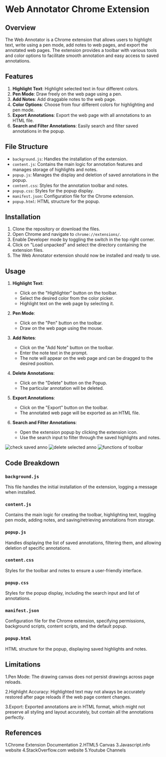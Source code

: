 # Web Annotator Chrome Extension

## Overview

The Web Annotator is a Chrome extension that allows users to highlight text, write using a pen mode, add notes to web pages, and export the annotated web pages. The extension provides a toolbar with various tools and color options to facilitate smooth annotation and easy access to saved annotations.

## Features

1. **Highlight Text**: Highlight selected text in four different colors.
2. **Pen Mode**: Draw freely on the web page using a pen.
3. **Add Notes**: Add draggable notes to the web page.
4. **Color Options**: Choose from four different colors for highlighting and pen mode.
5. **Export Annotations**: Export the web page with all annotations to an HTML file.
6. **Search and Filter Annotations**: Easily search and filter saved annotations in the popup.

## File Structure

- `background.js`: Handles the installation of the extension.
- `content.js`: Contains the main logic for annotation features and manages storage of highlights and notes.
- `popup.js`: Manages the display and deletion of saved annotations in the popup.
- `content.css`: Styles for the annotation toolbar and notes.
- `popup.css`: Styles for the popup display.
- `manifest.json`: Configuration file for the Chrome extension.
- `popup.html`: HTML structure for the popup.

## Installation

1. Clone the repository or download the files.
2. Open Chrome and navigate to `chrome://extensions/`.
3. Enable Developer mode by toggling the switch in the top right corner.
4. Click on "Load unpacked" and select the directory containing the extension files.
5. The Web Annotator extension should now be installed and ready to use.

## Usage

1. **Highlight Text**:
   - Click on the "Highlighter" button on the toolbar.
   - Select the desired color from the color picker.
   - Highlight text on the web page by selecting it.

2. **Pen Mode**:
   - Click on the "Pen" button on the toolbar.
   - Draw on the web page using the mouse.

3. **Add Notes**:
   - Click on the "Add Note" button on the toolbar.
   - Enter the note text in the prompt.
   - The note will appear on the web page and can be dragged to the desired position.

3. **Delete Annotations**:
   - Click on the "Delete" button on the Popup.
   - The particular annotation will be deleted.

4. **Export Annotations**:
   - Click on the "Export" button on the toolbar.
   - The annotated web page will be exported as an HTML file.

5. **Search and Filter Annotations**:
   - Open the extension popup by clicking the extension icon.
   - Use the search input to filter through the saved highlights and notes.

![check saved anno](images/image1.jpg)
![delete selected anno](images/image2.jpg)
![functions of toolbar](images/image3.jpg)


## Code Breakdown

### `background.js`

This file handles the initial installation of the extension, logging a message when installed.

### `content.js`

Contains the main logic for creating the toolbar, highlighting text, toggling pen mode, adding notes, and saving/retrieving annotations from storage.

### `popup.js`

Handles displaying the list of saved annotations, filtering them, and allowing deletion of specific annotations.

### `content.css`

Styles for the toolbar and notes to ensure a user-friendly interface.

### `popup.css`

Styles for the popup display, including the search input and list of annotations.

### `manifest.json`

Configuration file for the Chrome extension, specifying permissions, background scripts, content scripts, and the default popup.

### `popup.html`

HTML structure for the popup, displaying saved highlights and notes.


## Limitations

1.Pen Mode: The drawing canvas does not persist drawings across page reloads.

2.Highlight Accuracy: Highlighted text may not always be accurately restored after page reloads if the web page content changes.

3.Export: Exported annotations are in HTML format, which might not preserve all styling and layout accurately, but contain all the annotations perfectly.


## References

1.Chrome Extension Documentation
2.HTML5 Canvas
3.Javascript.info website
4.StackOverflow.com website
5.Youtube Channels



